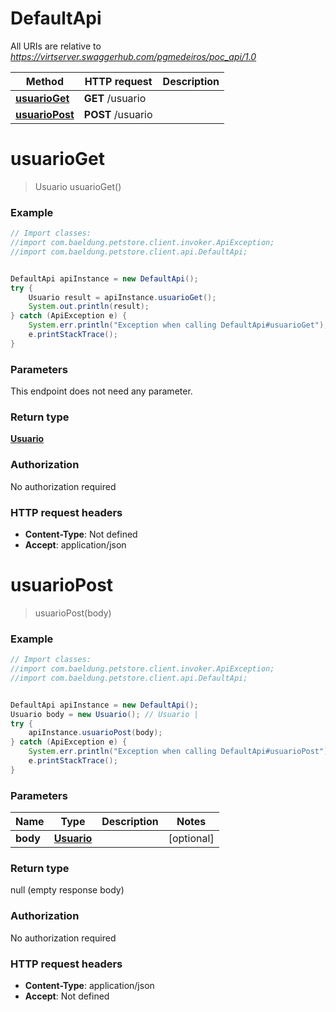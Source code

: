 # DefaultApi

All URIs are relative to *https://virtserver.swaggerhub.com/pgmedeiros/poc_api/1.0*

Method | HTTP request | Description
------------- | ------------- | -------------
[**usuarioGet**](DefaultApi.md#usuarioGet) | **GET** /usuario | 
[**usuarioPost**](DefaultApi.md#usuarioPost) | **POST** /usuario | 

<a name="usuarioGet"></a>
# **usuarioGet**
> Usuario usuarioGet()



### Example
```java
// Import classes:
//import com.baeldung.petstore.client.invoker.ApiException;
//import com.baeldung.petstore.client.api.DefaultApi;


DefaultApi apiInstance = new DefaultApi();
try {
    Usuario result = apiInstance.usuarioGet();
    System.out.println(result);
} catch (ApiException e) {
    System.err.println("Exception when calling DefaultApi#usuarioGet");
    e.printStackTrace();
}
```

### Parameters
This endpoint does not need any parameter.

### Return type

[**Usuario**](Usuario.md)

### Authorization

No authorization required

### HTTP request headers

 - **Content-Type**: Not defined
 - **Accept**: application/json

<a name="usuarioPost"></a>
# **usuarioPost**
> usuarioPost(body)



### Example
```java
// Import classes:
//import com.baeldung.petstore.client.invoker.ApiException;
//import com.baeldung.petstore.client.api.DefaultApi;


DefaultApi apiInstance = new DefaultApi();
Usuario body = new Usuario(); // Usuario | 
try {
    apiInstance.usuarioPost(body);
} catch (ApiException e) {
    System.err.println("Exception when calling DefaultApi#usuarioPost");
    e.printStackTrace();
}
```

### Parameters

Name | Type | Description  | Notes
------------- | ------------- | ------------- | -------------
 **body** | [**Usuario**](Usuario.md)|  | [optional]

### Return type

null (empty response body)

### Authorization

No authorization required

### HTTP request headers

 - **Content-Type**: application/json
 - **Accept**: Not defined


